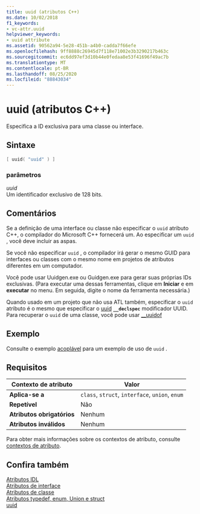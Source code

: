 ```yaml
---
title: uuid (atributos C++)
ms.date: 10/02/2018
f1_keywords:
- vc-attr.uuid
helpviewer_keywords:
- uuid attribute
ms.assetid: 90562a94-5e28-451b-a4b0-cadda7f66efe
ms.openlocfilehash: 9ff8888c26945d7f118e71002e3b3290217b463c
ms.sourcegitcommit: ec6dd97ef3d10b44e0fedaa8e53f41696f49ac7b
ms.translationtype: MT
ms.contentlocale: pt-BR
ms.lasthandoff: 08/25/2020
ms.locfileid: "88843034"
---
```

# <a name="uuid-c-attributes"></a>uuid (atributos C++)

Especifica a ID exclusiva para uma classe ou interface.

## <a name="syntax"></a>Sintaxe

```cpp
[ uuid( "uuid" ) ]
```

### <a name="parameters"></a>parâmetros

*uuid*<br/>
Um identificador exclusivo de 128 bits.

## <a name="remarks"></a>Comentários

Se a definição de uma interface ou classe não especificar o `uuid` atributo C++, o compilador do Microsoft C++ fornecerá um. Ao especificar um `uuid` , você deve incluir as aspas.

Se você não especificar `uuid` , o compilador irá gerar o mesmo GUID para interfaces ou classes com o mesmo nome em projetos de atributos diferentes em um computador.

Você pode usar Uuidgen.exe ou Guidgen.exe para gerar suas próprias IDs exclusivas. (Para executar uma dessas ferramentas, clique em **Iniciar** e em **executar** no menu. Em seguida, digite o nome da ferramenta necessária.)

Quando usado em um projeto que não usa ATL também, especificar o `uuid` atributo é o mesmo que especificar o [uuid](../../cpp/uuid-cpp.md) **`__declspec`** modificador UUID. Para recuperar o `uuid` de uma classe, você pode usar [__uuidof](../../cpp/uuidof-operator.md)

## <a name="example"></a>Exemplo

Consulte o exemplo [acoplável](bindable.md) para um exemplo de uso de `uuid` .

## <a name="requirements"></a>Requisitos

| Contexto de atributo | Valor |
|-|-|
|**Aplica-se a**|`class`, `struct`, `interface`, `union`, `enum`|
|**Repetível**|Não|
|**Atributos obrigatórios**|Nenhum|
|**Atributos inválidos**|Nenhum|

Para obter mais informações sobre os contextos de atributo, consulte [contextos de atributo](cpp-attributes-com-net.md#contexts).

## <a name="see-also"></a>Confira também

[Atributos IDL](idl-attributes.md)<br/>
[Atributos de interface](interface-attributes.md)<br/>
[Atributos de classe](class-attributes.md)<br/>
[Atributos typedef, enum, Union e struct](typedef-enum-union-and-struct-attributes.md)<br/>
[uuid](/windows/win32/Midl/uuid)
